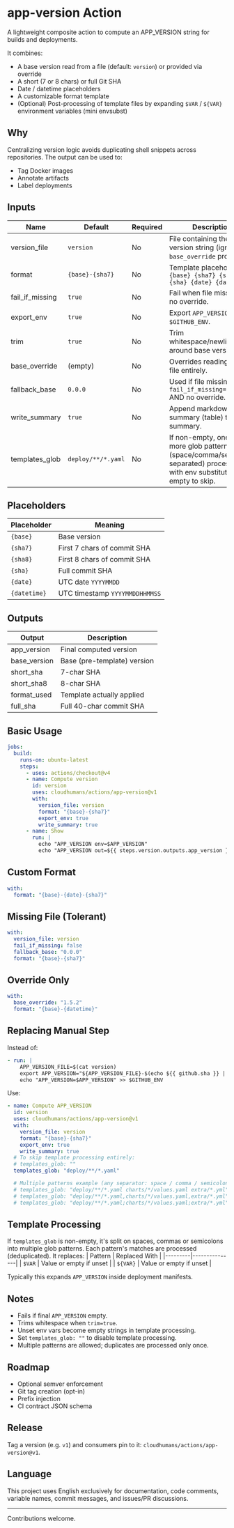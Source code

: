 # app-version Action

A lightweight composite action to compute an APP_VERSION string for builds and deployments.

It combines:
- A base version read from a file (default: `version`) or provided via override
- A short (7 or 8 chars) or full Git SHA
- Date / datetime placeholders
- A customizable format template
- (Optional) Post-processing of template files by expanding `$VAR` / `${VAR}` environment variables (mini envsubst)

## Why
Centralizing version logic avoids duplicating shell snippets across repositories. The output can be used to:
- Tag Docker images
- Annotate artifacts
- Label deployments

## Inputs
| Name | Default | Required | Description |
|------|---------|----------|-------------|
| version_file | `version` | No | File containing the base version string (ignored if `base_override` provided). |
| format | `{base}-{sha7}` | No | Template placeholders: `{base} {sha7} {sha8} {sha} {date} {datetime}` |
| fail_if_missing | `true` | No | Fail when file missing and no override. |
| export_env | `true` | No | Export `APP_VERSION` to `$GITHUB_ENV`. |
| trim | `true` | No | Trim whitespace/newlines around base version. |
| base_override | (empty) | No | Overrides reading from file entirely. |
| fallback_base | `0.0.0` | No | Used if file missing AND `fail_if_missing=false` AND no override. |
| write_summary | `true` | No | Append markdown summary (table) to job summary. |
| templates_glob | `deploy/**/*.yaml` | No | If non-empty, one or more glob patterns (space/comma/semicolon separated) processed with env substitution; set empty to skip. |

## Placeholders
| Placeholder | Meaning |
|------------|---------|
| `{base}` | Base version |
| `{sha7}` | First 7 chars of commit SHA |
| `{sha8}` | First 8 chars of commit SHA |
| `{sha}` | Full commit SHA |
| `{date}` | UTC date `YYYYMMDD` |
| `{datetime}` | UTC timestamp `YYYYMMDDHHMMSS` |

## Outputs
| Output | Description |
|--------|-------------|
| app_version | Final computed version |
| base_version | Base (pre-template) version |
| short_sha | 7-char SHA |
| short_sha8 | 8-char SHA |
| format_used | Template actually applied |
| full_sha | Full 40-char commit SHA |

## Basic Usage
```yaml
jobs:
  build:
    runs-on: ubuntu-latest
    steps:
      - uses: actions/checkout@v4
      - name: Compute version
        id: version
        uses: cloudhumans/actions/app-version@v1
        with:
          version_file: version
          format: "{base}-{sha7}"
          export_env: true
          write_summary: true
      - name: Show
        run: |
          echo "APP_VERSION env=$APP_VERSION"
          echo "APP_VERSION out=${{ steps.version.outputs.app_version }}"
```

## Custom Format
```yaml
with:
  format: "{base}-{date}-{sha7}"
```

## Missing File (Tolerant)
```yaml
with:
  version_file: version
  fail_if_missing: false
  fallback_base: "0.0.0"
  format: "{base}-{sha7}"
```

## Override Only
```yaml
with:
  base_override: "1.5.2"
  format: "{base}-{datetime}"
```

## Replacing Manual Step
Instead of:
```yaml
- run: |
    APP_VERSION_FILE=$(cat version)
    export APP_VERSION="${APP_VERSION_FILE}-$(echo ${{ github.sha }} | cut -c1-7)"
    echo "APP_VERSION=$APP_VERSION" >> $GITHUB_ENV
```
Use:
```yaml
- name: Compute APP_VERSION
  id: version
  uses: cloudhumans/actions/app-version@v1
  with:
    version_file: version
    format: "{base}-{sha7}"
    export_env: true
    write_summary: true
  # To skip template processing entirely:
  # templates_glob: ""
  templates_glob: "deploy/**/*.yaml"

  # Multiple patterns example (any separator: space / comma / semicolon):
  # templates_glob: "deploy/**/*.yaml charts/*/values.yaml extra/*.yml"
  # templates_glob: "deploy/**/*.yaml,charts/*/values.yaml,extra/*.yml"
  # templates_glob: "deploy/**/*.yaml;charts/*/values.yaml;extra/*.yml"
```

## Template Processing
If `templates_glob` is non-empty, it's split on spaces, commas or semicolons into multiple glob patterns. Each pattern's matches are processed (deduplicated). It replaces:
| Pattern | Replaced With |
|---------|---------------|
| `$VAR` | Value or empty if unset |
| `${VAR}` | Value or empty if unset |

Typically this expands `APP_VERSION` inside deployment manifests.

## Notes
- Fails if final `APP_VERSION` empty.
- Trims whitespace when `trim=true`.
- Unset env vars become empty strings in template processing.
- Set `templates_glob: ""` to disable template processing.
- Multiple patterns are allowed; duplicates are processed only once.

## Roadmap
- Optional semver enforcement
- Git tag creation (opt-in)
- Prefix injection
- CI contract JSON schema

## Release
Tag a version (e.g. `v1`) and consumers pin to it: `cloudhumans/actions/app-version@v1`.

## Language
This project uses English exclusively for documentation, code comments, variable names, commit messages, and issues/PR discussions.

---
Contributions welcome.
